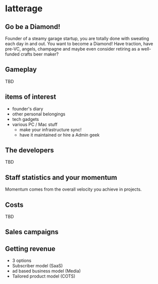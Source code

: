 # latterage

## Go be a Diamond!

Founder of a steamy garage startup, you are totally done with
sweating each day in and out. You want to become a Diamond!
Have traction, have pre-VC, angels, champagne and maybe
even consider retiring as a well-funded crafts beer maker?

## Gameplay

TBD

## items of interest
- founder's diary
- other personal belongings
- tech gadgets
- various PC / Mac stuff
  - make your infrastructure sync!
  - have it maintained or hire a Admin geek

## The developers

TBD

## Staff statistics and your momentum

Momentum comes from the overall velocity you achieve
in projects. 

## Costs

TBD

## Sales campaigns

## Getting revenue

- 3 options
- Subscriber model (SaaS)
- ad based business model (Media)
- Tailored product model (COTS)

